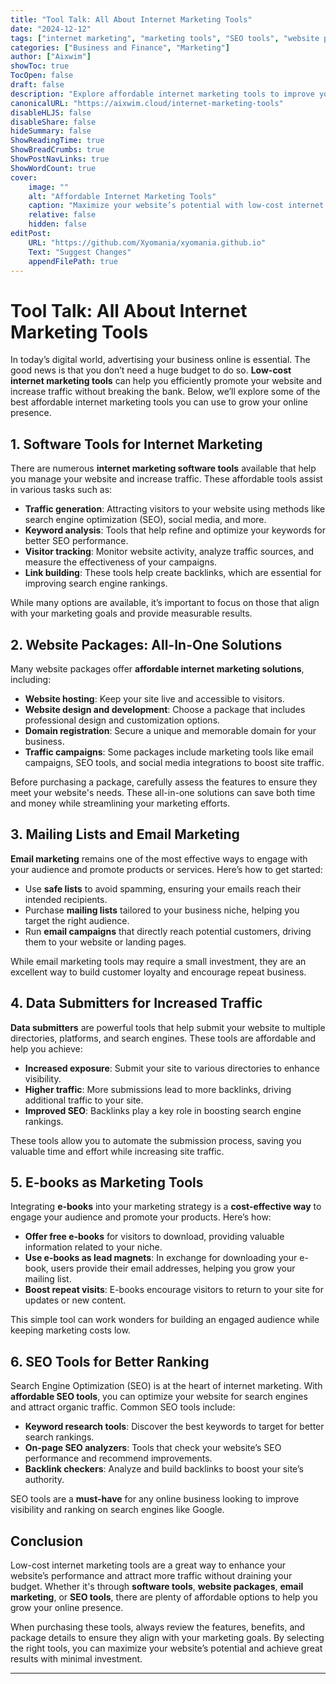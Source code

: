 ```yaml
---
title: "Tool Talk: All About Internet Marketing Tools"
date: "2024-12-12"
tags: ["internet marketing", "marketing tools", "SEO tools", "website promotion", "email marketing"]
categories: ["Business and Finance", "Marketing"]
author: ["Aixwim"]
showToc: true
TocOpen: false
draft: false
description: "Explore affordable internet marketing tools to improve your website’s performance and boost traffic. Learn about low-cost solutions for email marketing, SEO, and more."
canonicalURL: "https://aixwim.cloud/internet-marketing-tools"
disableHLJS: false
disableShare: false
hideSummary: false
ShowReadingTime: true
ShowBreadCrumbs: true
ShowPostNavLinks: true
ShowWordCount: true
cover:
    image: ""
    alt: "Affordable Internet Marketing Tools"
    caption: "Maximize your website’s potential with low-cost internet marketing tools."
    relative: false
    hidden: false
editPost:
    URL: "https://github.com/Xyomania/xyomania.github.io"
    Text: "Suggest Changes"
    appendFilePath: true
---
```


# Tool Talk: All About Internet Marketing Tools

In today’s digital world, advertising your business online is essential. The good news is that you don’t need a huge budget to do so. **Low-cost internet marketing tools** can help you efficiently promote your website and increase traffic without breaking the bank. Below, we’ll explore some of the best affordable internet marketing tools you can use to grow your online presence.

## 1. **Software Tools for Internet Marketing**

There are numerous **internet marketing software tools** available that help you manage your website and increase traffic. These affordable tools assist in various tasks such as:

- **Traffic generation**: Attracting visitors to your website using methods like search engine optimization (SEO), social media, and more.
- **Keyword analysis**: Tools that help refine and optimize your keywords for better SEO performance.
- **Visitor tracking**: Monitor website activity, analyze traffic sources, and measure the effectiveness of your campaigns.
- **Link building**: These tools help create backlinks, which are essential for improving search engine rankings.

While many options are available, it’s important to focus on those that align with your marketing goals and provide measurable results.

## 2. **Website Packages: All-In-One Solutions**

Many website packages offer **affordable internet marketing solutions**, including:

- **Website hosting**: Keep your site live and accessible to visitors.
- **Website design and development**: Choose a package that includes professional design and customization options.
- **Domain registration**: Secure a unique and memorable domain for your business.
- **Traffic campaigns**: Some packages include marketing tools like email campaigns, SEO tools, and social media integrations to boost site traffic.

Before purchasing a package, carefully assess the features to ensure they meet your website's needs. These all-in-one solutions can save both time and money while streamlining your marketing efforts.

## 3. **Mailing Lists and Email Marketing**

**Email marketing** remains one of the most effective ways to engage with your audience and promote products or services. Here’s how to get started:

- Use **safe lists** to avoid spamming, ensuring your emails reach their intended recipients.
- Purchase **mailing lists** tailored to your business niche, helping you target the right audience.
- Run **email campaigns** that directly reach potential customers, driving them to your website or landing pages.

While email marketing tools may require a small investment, they are an excellent way to build customer loyalty and encourage repeat business.

## 4. **Data Submitters for Increased Traffic**

**Data submitters** are powerful tools that help submit your website to multiple directories, platforms, and search engines. These tools are affordable and help you achieve:

- **Increased exposure**: Submit your site to various directories to enhance visibility.
- **Higher traffic**: More submissions lead to more backlinks, driving additional traffic to your site.
- **Improved SEO**: Backlinks play a key role in boosting search engine rankings.

These tools allow you to automate the submission process, saving you valuable time and effort while increasing site traffic.

## 5. **E-books as Marketing Tools**

Integrating **e-books** into your marketing strategy is a **cost-effective way** to engage your audience and promote your products. Here’s how:

- **Offer free e-books** for visitors to download, providing valuable information related to your niche.
- **Use e-books as lead magnets**: In exchange for downloading your e-book, users provide their email addresses, helping you grow your mailing list.
- **Boost repeat visits**: E-books encourage visitors to return to your site for updates or new content.

This simple tool can work wonders for building an engaged audience while keeping marketing costs low.

## 6. **SEO Tools for Better Ranking**

Search Engine Optimization (SEO) is at the heart of internet marketing. With **affordable SEO tools**, you can optimize your website for search engines and attract organic traffic. Common SEO tools include:

- **Keyword research tools**: Discover the best keywords to target for better search rankings.
- **On-page SEO analyzers**: Tools that check your website’s SEO performance and recommend improvements.
- **Backlink checkers**: Analyze and build backlinks to boost your site’s authority.

SEO tools are a **must-have** for any online business looking to improve visibility and ranking on search engines like Google.

## Conclusion

Low-cost internet marketing tools are a great way to enhance your website’s performance and attract more traffic without draining your budget. Whether it's through **software tools**, **website packages**, **email marketing**, or **SEO tools**, there are plenty of affordable options to help you grow your online presence.

When purchasing these tools, always review the features, benefits, and package details to ensure they align with your marketing goals. By selecting the right tools, you can maximize your website’s potential and achieve great results with minimal investment.

---